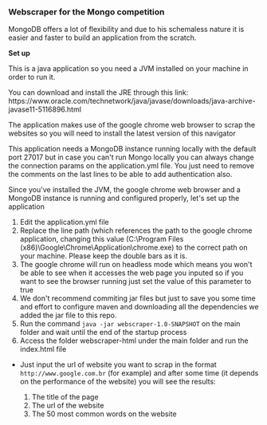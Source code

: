 <h3>Webscraper for the Mongo competition</h3>

MongoDB offers a lot of flexibility and due to his schemaless nature it is easier and faster to build an application from the scratch.

<b>Set up</b>
<p>This is a java application so you need a JVM installed on your machine in order to run it.</p>
<p>You can download and install the JRE through this link: https://www.oracle.com/technetwork/java/javase/downloads/java-archive-javase11-5116896.html</p>
<p>The application makes use of the google chrome web browser to scrap the websites so you will need to install the latest version of this navigator</p>
<p>This application needs a MongoDB instance running locally with the default port 27017 but in case you can't run Mongo locally you can always change the connection params on the application.yml file. You just need to remove the comments on the last lines to be able to add authentication also.</p>
<p>Since you've installed the JVM, the google chrome web browser and a MongoDB instance is running and configured properly, let's set up the application</p>
<ol>
    <li>Edit the application.yml file</li>
    <li>Replace the line path (which references the path to the google chrome application, changing this value (C:\Program Files (x86)\Google\Chrome\Application\chrome.exe) to the correct path on your machine. Please keep the double bars as it is.</li>
    <li>The google chrome will run on headless mode which means you won't be able to see when it accesses the web page you inputed so if you want to see the browser running just set the value of this parameter to true</li>
    <li>We don't recommend commiting jar files but just to save you some time and effort to configure maven and downloading all the dependencies we added the jar file to this repo.</li>
    <li>Run the command <code>java -jar webscraper-1.0-SNAPSHOT</code> on the main folder and wait until the end of the startup process</li>
    <li>Access the folder webscraper-html under the main folder and run the index.html file</li>
</ol>

<ul>
    <li>Just input the url of website you want to scrap in the format <code>http://www.google.com.br</code> (for example) and after some time (it depends on the performance of the website) you will see the results:</li>
    <ol>
        <li>The title of the page</li>
        <li>The url of the website</li>
        <li>The 50 most common words on the website</li>
    </ol>
</ul>
